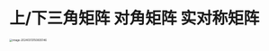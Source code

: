 # 上/下三角矩阵 对角矩阵 实对称矩阵

<img src="https://cvp.oss-cn-shanghai.aliyuncs.com/picgo/202403131508574.png" alt="image-20240313150835146" style="zoom:33%;" />
